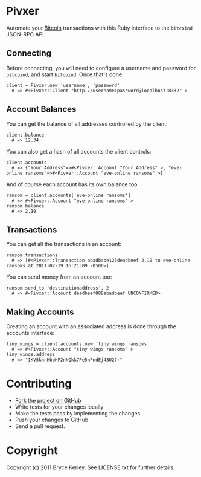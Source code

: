 # Pivxer

Automate your [Bitcoin](http://bitcoin.org/) transactions with this Ruby interface to the `bitcoind` JSON-RPC API.

## Connecting

Before connecting, you will need to configure a username and password for `bitcoind`, and start
`bitcoind`. Once that's done:

    client = Pivxer.new 'username', 'password'
      # => #<Pivxer::Client "http://username:password@localhost:8332" >

## Account Balances

You can get the balance of all addresses controlled by the client:

    client.balance
      # => 12.34

You can also get a hash of all accounts the client controls:

    client.accounts
      # => {"Your Address"=>#<Pivxer::Account "Your Address" >, "eve-online ransoms"=>#<Pivxer::Account "eve-online ransoms" >}

And of course each account has its own balance too:

    ransom = client.accounts['eve-online ransoms']
      # => #<Pivxer::Account "eve-online ransoms" >
    ransom.balance
      # => 2.19

## Transactions

You can get all the transactions in an account:

    ransom.transactions
      # => [#<Pivxer::Transaction abadbabe123deadbeef 2.19 to eve-online ransoms at 2011-02-19 16:21:09 -0500>]

You can send money from an account too:

    ransom.send_to 'destinationaddress', 2
      # => #<Pivxer::Account deadbeef888abadbeef UNCONFIRMED>

## Making Accounts

Creating an account with an associated address is done through the accounts interface:

    tiny_wings = client.accounts.new 'tiny wings ransoms'
      # => #<Pivxer::Account "tiny wings ransoms" >
    tiny_wings.address
      # => "1KV5khnHbbHF2nNQkk7Pe5nPndEj43U27r"

# Contributing

* [Fork the project on GitHub](https://github.com/bkerley/bitcoind)
* Write tests for your changes locally
* Make the tests pass by implementing the changes
* Push your changes to GitHub.
* Send a pull request.

# Copyright

Copyright (c) 2011 Bryce Kerley. See LICENSE.txt for further details.
